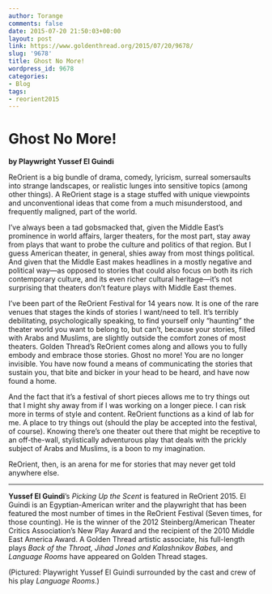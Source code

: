 ```yaml
---
author: Torange
comments: false
date: 2015-07-20 21:50:03+00:00
layout: post
link: https://www.goldenthread.org/2015/07/20/9678/
slug: '9678'
title: Ghost No More!
wordpress_id: 9678
categories:
- Blog
tags:
- reorient2015
---
```





# **Ghost No More!**


**by Playwright Yussef El Guindi**

ReOrient is a big bundle of drama, comedy, lyricism, surreal somersaults into strange landscapes, or realistic lunges into sensitive topics (among other things). A ReOrient stage is a stage stuffed with unique viewpoints and unconventional ideas that come from a much misunderstood, and frequently maligned, part of the world. 
<!-- more -->
I’ve always been a tad gobsmacked that, given the Middle East’s prominence in world affairs, larger theaters, for the most part, stay away from plays that want to probe the culture and politics of that region. But I guess American theater, in general, shies away from most things political. And given that the Middle East makes headlines in a mostly negative and political way—as opposed to stories that could also focus on both its rich contemporary culture, and its even richer cultural heritage—it’s not surprising that theaters don’t feature plays with Middle East themes.

I’ve been part of the ReOrient Festival for 14 years now. It is one of the rare venues that stages the kinds of stories I want/need to tell. It’s terribly debilitating, psychologically speaking, to find yourself only “haunting” the theater world you want to belong to, but can’t, because your stories, filled with Arabs and Muslims, are slightly outside the comfort zones of most theaters. Golden Thread’s ReOrient comes along and allows you to fully embody and embrace those stories. Ghost no more! You are no longer invisible. You have now found a means of communicating the stories that sustain you, that bite and bicker in your head to be heard, and have now found a home.

And the fact that it’s a festival of short pieces allows me to try things out that I might shy away from if I was working on a longer piece. I can risk more in terms of style and content. ReOrient functions as a kind of lab for me. A place to try things out (should the play be accepted into the festival, of course). Knowing there’s one theater out there that might be receptive to an off-the-wall, stylistically adventurous play that deals with the prickly subject of Arabs and Muslims, is a boon to my imagination.

ReOrient, then, is an arena for me for stories that may never get told anywhere else. 



* * *



**Yussef El Guindi**’s _Picking Up the Scent_ is featured in ReOrient 2015. El Guindi is an Egyptian-American writer and the playwright that has been featured the most number of times in the ReOrient Festival (Seven times, for those counting). He is the winner of the 2012 Steinberg/American Theater Critics Association’s New Play Award and the recipient of the 2010 Middle East America Award. A Golden Thread artistic associate, his full-length plays _Back of the Throat, Jihad Jones and Kalashnikov Babes,_ and _Language Rooms_ have appeared on Golden Thread stages. 

(Pictured: Playwright Yussef El Guindi surrounded by the cast and crew of his play _Language Rooms_.)

